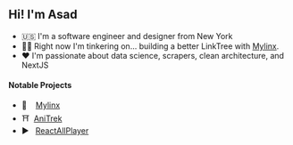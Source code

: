 ## Hi! I'm Asad
* 🇺🇸 I'm a software engineer and designer from New York
* 👩‍🏫 Right now I'm tinkering on... building a better LinkTree with [Mylinx](https://mylinx.cc/).
* ❤️ I'm passionate about data science, scrapers, clean architecture, and NextJS

#### Notable Projects
- 🔗&nbsp;&nbsp;&nbsp;&nbsp;[Mylinx](https://mylinx.cc)
- ⛩️&nbsp;&nbsp;[AniTrek](https://anitrek.com/)
- ▶&nbsp;&nbsp;&nbsp;[ReactAllPlayer](https://reactallplayer.asadk.dev/)
<br>
